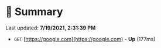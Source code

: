 # 📖 Summary
Last updated: **7/19/2021, 2:31:39 PM**

- `GET` [https://google.com](https://google.com) - **Up** (177ms)
